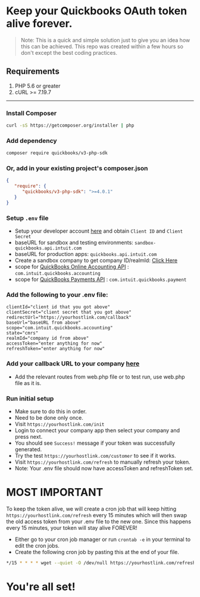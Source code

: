 # Keep your Quickbooks OAuth token alive forever.

> Note: This is a quick and simple solution just to give you an idea how this can be achieved. This repo was created within a few hours so don't except the best coding practices.

## Requirements

1. PHP 5.6 or greater
2. cURL >= 7.19.7

---

### Install Composer

```bash
curl -sS https://getcomposer.org/installer | php
```

### Add dependency

```bash
composer require quickbooks/v3-php-sdk
```

### Or, add in your existing project's composer.json

```json
{
   "require": {
      "quickbooks/v3-php-sdk": ">=4.0.1"
   }
}
```

### Setup `.env` file

* Setup your developer account [here](https://developer.intuit.com/app/developer/qbo/docs/get-started/get-client-id-and-client-secret) and obtain `Client ID` and `Client Secret`
* baseURL for sandbox and testing environments: `sandbox-quickbooks.api.intuit.com`
* baseURL for production apps: `quickbooks.api.intuit.com`
* Create a sandbox company to get company ID/realmId: [Click Here](https://developer.intuit.com/app/developer/qbo/docs/develop/sandboxes/manage-your-sandboxes)
* scope for [QuickBooks Online Accounting API](https://developer.intuit.com/app/developer/qbo/docs/learn/scopes#current-scopes) : `com.intuit.quickbooks.accounting`
* scope for [QuickBooks Payments API](https://developer.intuit.com/app/developer/qbo/docs/learn/scopes#current-scopes) : `com.intuit.quickbooks.payment`

### Add the following to your .env file:

```env
clientId="client id that you got above"
clientSecret="client secret that you got above"
redirectUrl="https://yourhostlink.com/callback"
baseUrl="baseURL from above"
scope="com.intuit.quickbooks.accounting"
state="cmrs"
realmId="company id from above"
accessToken="enter anything for now"
refreshToken="enter anything for now"
```

### Add your callback URL to your company [here](https://developer.intuit.com/app/developer/qbo/docs/develop/authentication-and-authorization/set-redirect-uri)

* Add the relevant routes from web.php file or to test run, use web.php file as it is.

### Run initial setup
* Make sure to do this in order.
* Need to be done only once.
* Visit `https://yourhostlink.com/init`
* Login to connect your company app then select your company and press next.
* You should see `Success!` message if your token was successfully generated.
* Try the test `https://yourhostlink.com/customer` to see if it works.
* Visit `https://yourhostlink.com/refresh` to manually refresh your token.
* Note: Your .env file should now have accessToken and refreshToken set.

# MOST IMPORTANT

To keep the token alive, we will create a cron job that will keep hitting `https://yourhostlink.com/refresh` every 15 minutes which will then swap the old access token from your .env file to the new one. Since this happens every 15 minutes, your token will stay alive FOREVER!

* Either go to your cron job manager or run `crontab -e` in your terminal to edit the cron jobs.
* Create the following cron job by pasting this at the end of your file.
```bash
*/15 * * * * wget --quiet -O /dev/null https://yourhostlink.com/refresh
```

# You're all set!
